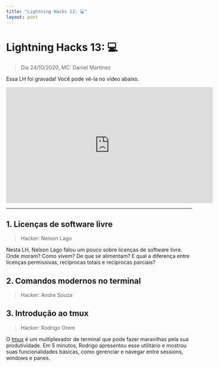 ```yaml
---
title: "Lightning Hacks 13: 💻"
layout: post
---
```


# Lightning Hacks 13: 💻
> Dia 24/10/2020, MC: Daniel Martinez

<!-- TODO: definir o título -->
<!-- TODO: explicar o título -->

Essa LH foi gravada! Você pode vê-la no vídeo abaixo.

<iframe width="560" height="315" src="https://youtu.be/i3UztCXCK0E" frameborder="0" allow="accelerometer; autoplay; encrypted-media; gyroscope; picture-in-picture" allowfullscreen></iframe>

<hr>

## 1. Licenças de software livre
> Hacker: Nelson Lago

Nesta LH, Nelson Lago falou um pouco sobre licenças de software livre. Onde moram? Como vivem? De que se alimentam? E qual a diferença entre licenças permissivas, recíprocas totais e recíprocas parciais?

## 2. Comandos modernos no terminal
> Hacker: Andre Souza

<!-- TODO: descrição do hack -->

## 3. Introdução ao tmux
> Hacker: Rodrigo Orem

O [tmux](https://tmux.github.io) é um multiplexador de terminal que pode
fazer maravilhas pela sua produtividade. Em 5 minutos, Rodrigo
apresentou esse utilitário e mostrou suas funcionalidades básicas, como
gerenciar e navegar entre sessions, windows e panes.
